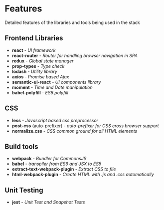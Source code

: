 # Features
Detailed features of the libraries and tools being used in the stack

## Frontend Libraries
- __react__ - _UI framework_
- __react-router__ - _Router for handling browser navigation in SPA_
- __redux__ - _Global state manager_
- __prop-types__ - _Type check_
- __lodash__ - _Utility library_
- __axios__ - _Promise based Ajax_
- __semantic-ui-react__ - _UI components library_
- __moment__ - _Time and Date manipulation_
- __babel-polyfill__ - _ES6 polyfill_

## CSS
- __less__ - _Javascript based css preprocessor_
- __post-css__ (auto-prefixer) - _auto-prefixer for CSS cross browser support_
- __normalize.css__ - _CSS common ground for all HTML elements_

## Build tools
- __webpack__ - _Bundler for CommonsJS_
- __babel__ - _transpiler from ES6 and JSX to ES5_
- __extract-text-webpack-plugin__ - _Extract CSS to file_
- __html-webpack-plugin__ - _Create HTML with .js and .css automatically_

## Unit Testing
- __jest__ - _Unit Test and Snapshot Tests_
